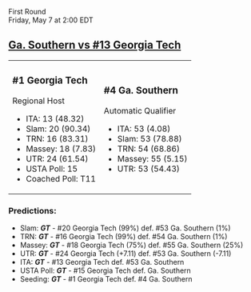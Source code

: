 First Round  
Friday, May 7 at 2:00 EDT
## [Ga. Southern vs #13 Georgia Tech](https://www.ncaa.com/game/5833659) 

<table><tr><td>  

### #1 Georgia Tech  

Regional Host  
- ITA: 13 (48.32)  
- Slam: 20 (90.34)  
- TRN: 16 (83.31)  
- Massey: 18 (7.83)  
- UTR: 24 (61.54)  
- USTA Poll: 15  
- Coached Poll: T11  

</td><td>  

### #4 Ga. Southern  

Automatic Qualifier  
- ITA: 53 (4.08)  
- Slam: 53 (78.88)  
- TRN: 54 (68.86)  
- Massey: 55 (5.15)  
- UTR: 53 (54.43)  

</td></tr></table>  

 ### Predictions:  
- Slam: ***GT*** - #20 Georgia Tech (99%) def. #53 Ga. Southern (1%)  
- TRN: ***GT*** - #16 Georgia Tech (99%) def. #54 Ga. Southern (1%)  
- Massey: ***GT*** - #18 Georgia Tech (75%) def. #55 Ga. Southern (25%)  
- UTR: ***GT*** - #24 Georgia Tech (+7.11) def. #53 Ga. Southern (-7.11)  
- ITA: ***GT*** - #13 Georgia Tech def. #53 Ga. Southern  
- USTA Poll: ***GT*** - #15 Georgia Tech def. Ga. Southern  
- Seeding: ***GT*** - #1 Georgia Tech def. #4 Ga. Southern  